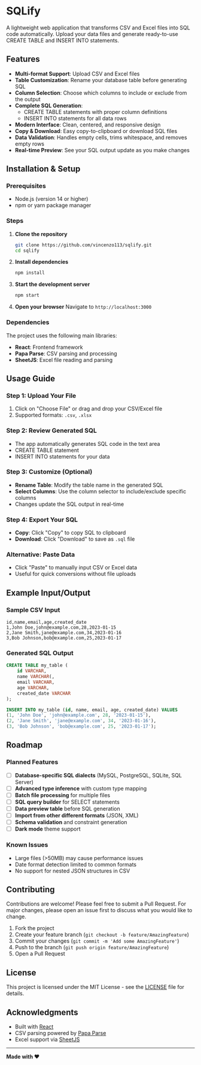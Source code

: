 # SQLify

A lightweight web application that transforms CSV and Excel files into SQL code automatically. Upload your data files and generate ready-to-use CREATE TABLE and INSERT INTO statements.

## Features

- **Multi-format Support**: Upload CSV and Excel  files
- **Table Customization**: Rename your database table before generating SQL
- **Column Selection**: Choose which columns to include or exclude from the output
- **Complete SQL Generation**: 
  - CREATE TABLE statements with proper column definitions
  - INSERT INTO statements for all data rows
- **Modern Interface**: Clean, centered, and responsive design
- **Copy & Download**: Easy copy-to-clipboard or download SQL files
- **Data Validation**: Handles empty cells, trims whitespace, and removes empty rows
- **Real-time Preview**: See your SQL output update as you make changes


## Installation & Setup

### Prerequisites

- Node.js (version 14 or higher)
- npm or yarn package manager

### Steps

1. **Clone the repository**
   ```bash
   git clone https://github.com/vincenzo113/sqlify.git
   cd sqlify
   ```

2. **Install dependencies**
   ```bash
   npm install
   ```

3. **Start the development server**
   ```bash
   npm start
   ```

4. **Open your browser**
   Navigate to `http://localhost:3000`

### Dependencies

The project uses the following main libraries:
- **React**: Frontend framework
- **Papa Parse**: CSV parsing and processing
- **SheetJS**: Excel file reading and parsing

## Usage Guide

### Step 1: Upload Your File
1. Click on "Choose File" or drag and drop your CSV/Excel file
2. Supported formats: `.csv`, `.xlsx`

### Step 2: Review Generated SQL
- The app automatically generates SQL code in the text area
- CREATE TABLE statement 
- INSERT INTO statements for your data

### Step 3: Customize (Optional)
- **Rename Table**: Modify the table name in the generated SQL
- **Select Columns**: Use the column selector to include/exclude specific columns
- Changes update the SQL output in real-time

### Step 4: Export Your SQL
- **Copy**: Click "Copy" to copy SQL to clipboard
- **Download**: Click "Download" to save as `.sql` file

### Alternative: Paste Data
- Click "Paste" to manually input CSV or Excel data
- Useful for quick conversions without file uploads

## Example Input/Output

### Sample CSV Input
```csv
id,name,email,age,created_date
1,John Doe,john@example.com,28,2023-01-15
2,Jane Smith,jane@example.com,34,2023-01-16
3,Bob Johnson,bob@example.com,25,2023-01-17
```

### Generated SQL Output
```sql
CREATE TABLE my_table (
    id VARCHAR,
    name VARCHAR(,
    email VARCHAR,
    age VARCHAR,
    created_date VARCHAR
);

INSERT INTO my_table (id, name, email, age, created_date) VALUES
(1, 'John Doe', 'john@example.com', 28, '2023-01-15'),
(2, 'Jane Smith', 'jane@example.com', 34, '2023-01-16'),
(3, 'Bob Johnson', 'bob@example.com', 25, '2023-01-17');
```



## Roadmap

### Planned Features
- [ ] **Database-specific SQL dialects** (MySQL, PostgreSQL, SQLite, SQL Server)
- [ ] **Advanced type inference** with custom type mapping
- [ ] **Batch file processing** for multiple files
- [ ] **SQL query builder** for SELECT statements
- [ ] **Data preview table** before SQL generation
- [ ] **Import from other different formats** (JSON, XML)
- [ ] **Schema validation** and constraint generation
- [ ] **Dark mode** theme support

### Known Issues
- Large files (>50MB) may cause performance issues
- Date format detection limited to common formats
- No support for nested JSON structures in CSV

## Contributing

Contributions are welcome! Please feel free to submit a Pull Request. For major changes, please open an issue first to discuss what you would like to change.

1. Fork the project
2. Create your feature branch (`git checkout -b feature/AmazingFeature`)
3. Commit your changes (`git commit -m 'Add some AmazingFeature'`)
4. Push to the branch (`git push origin feature/AmazingFeature`)
5. Open a Pull Request

## License

This project is licensed under the MIT License - see the [LICENSE](LICENSE) file for details.

## Acknowledgments

- Built with [React](https://reactjs.org/)
- CSV parsing powered by [Papa Parse](https://www.papaparse.com/)
- Excel support via [SheetJS](https://sheetjs.com/)

---

**Made with ❤️**
